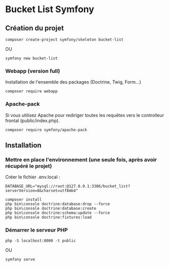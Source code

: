 # Bucket List Symfony

## Création du projet

```shell
composer create-project symfony/skeleton bucket-list
```

OU

```shell
symfony new bucket-list
```

### Webapp (version full)

Installation de l'ensemble des packages (Doctrine, Twig, Form...)

```shell
composer require webapp
```

### Apache-pack

Si vous utilisez Apache pour rediriger toutes les requêtes vers le controlleur frontal (public/index.php).

```shell
composer require symfony/apache-pack
```

## Installation

### Mettre en place l'environnement (une seule fois, après avoir récupéré le projet)

Créer le fichier .env.local :

```dotenv
DATABASE_URL="mysql://root:@127.0.0.1:3306/bucket_list?serverVersion=8&charset=utf8mb4"
```

```shell
composer install
php bin\console doctrine:database:drop --force
php bin\console doctrine:database:create
php bin\console doctrine:schema:update --force
php bin\console doctrine:fixtures:load
```

### Démarrer le serveur PHP

```shell
php -S localhost:8000 -t public
```

OU

```shell
symfony serve
```
